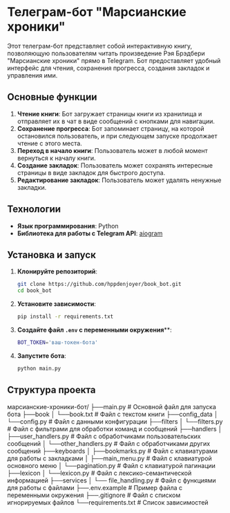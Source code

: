 # Телеграм-бот "Марсианские хроники"

Этот телеграм-бот представляет собой интерактивную книгу, позволяющую пользователям читать произведение Рэя Брэдбери "Марсианские хроники" прямо в Telegram. Бот предоставляет удобный интерфейс для чтения, сохранения прогресса, создания закладок и управления ими.

## Основные функции

1. **Чтение книги**: Бот загружает страницы книги из хранилища и отправляет их в чат в виде сообщений с кнопками для навигации.
2. **Сохранение прогресса**: Бот запоминает страницу, на которой остановился пользователь, и при следующем запуске продолжает чтение с этого места.
3. **Переход в начало книги**: Пользователь может в любой момент вернуться к началу книги.
4. **Создание закладок**: Пользователь может сохранять интересные страницы в виде закладок для быстрого доступа.
5. **Редактирование закладок**: Пользователь может удалять ненужные закладки.

## Технологии

- **Язык программирования**: Python
- **Библиотека для работы с Telegram API**: [aiogram](https://docs.aiogram.dev/en/latest/)

## Установка и запуск

1. **Клонируйте репозиторий**:
   ```bash
   git clone https://github.com/hppdenjoyer/book_bot.git
   cd book_bot
   ```
   
2. **Установите зависимости**:
   ```bash
   pip install -r requirements.txt
   ```
   
3. **Создайте файл `.env` с переменными окружения****:
   ```bash
   BOT_TOKEN='ваш-токен-бота'
   ```
   
4. **Запустите бота**:
   ```bash
   python main.py
   ```
## Структура проекта

марсианские-хроники-бот/
├──main.py # Основной файл для запуска бота
├──book
│    └──book.txt # Файл с текстом книги
├──config_data
│     └──config.py # Файл с данными конфигурации
├──filters
│     └──filters.py # Файл с фильтрами для обработки команд и сообщений
├──handlers
│     ├──user_handlers.py # Файл с обработчиками пользовательских сообщений
│     └──other_handlers.py # Файл с обработчиками других сообщений
├──keyboards
│     ├──bookmarks.py # Файл с клавиатурами для работы с закладками
│     ├──main_menu.py # Файл с клавиатурой основного меню
│     └──pagination.py # Файл с клавиатурой пагинации
├──lexicon
│     └──lexicon.py # Файл с лексико-семантической информацией
├──services
│     └── file_handling.py # Файл с функциями для работы с файлами
├──.env.example # Пример файла с переменными окружения
├──.gitignore # Файл с списком игнорируемых файлов
└──requirements.txt # Список зависимостей






